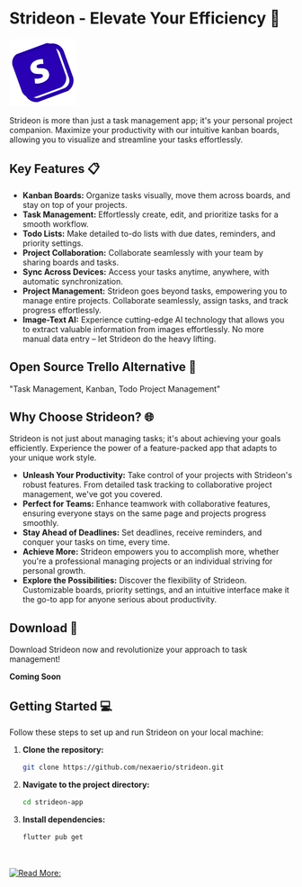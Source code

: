 # Strideon - Elevate Your Efficiency 🚀

![Strideon Logo](https://github.com/nexaerio/strideon/blob/master/logo.png)

Strideon is more than just a task management app; it's your personal project companion. Maximize your productivity with our intuitive kanban boards, allowing you to visualize and streamline your tasks effortlessly.

## Key Features 📋

- **Kanban Boards:** Organize tasks visually, move them across boards, and stay on top of your projects.
- **Task Management:** Effortlessly create, edit, and prioritize tasks for a smooth workflow.
- **Todo Lists:** Make detailed to-do lists with due dates, reminders, and priority settings.
- **Project Collaboration:** Collaborate seamlessly with your team by sharing boards and tasks.
- **Sync Across Devices:** Access your tasks anytime, anywhere, with automatic synchronization.
- **Project Management:** Strideon goes beyond tasks, empowering you to manage entire projects. Collaborate seamlessly, assign tasks, and track progress effortlessly.
- **Image-Text AI:** Experience cutting-edge AI technology that allows you to extract valuable information from images effortlessly. No more manual data entry – let Strideon do the heavy lifting.

## Open Source Trello Alternative 🎯

"Task Management, Kanban, Todo Project Management"

## Why Choose Strideon? 🌐

Strideon is not just about managing tasks; it's about achieving your goals efficiently. Experience the power of a feature-packed app that adapts to your unique work style.

- **Unleash Your Productivity:** Take control of your projects with Strideon's robust features. From detailed task tracking to collaborative project management, we've got you covered.
- **Perfect for Teams:** Enhance teamwork with collaborative features, ensuring everyone stays on the same page and projects progress smoothly.
- **Stay Ahead of Deadlines:** Set deadlines, receive reminders, and conquer your tasks on time, every time.
- **Achieve More:** Strideon empowers you to accomplish more, whether you're a professional managing projects or an individual striving for personal growth.
- **Explore the Possibilities:** Discover the flexibility of Strideon. Customizable boards, priority settings, and an intuitive interface make it the go-to app for anyone serious about productivity.

## Download 📲

Download Strideon now and revolutionize your approach to task management!

**Coming Soon**

## Getting Started 💻

Follow these steps to set up and run Strideon on your local machine:

1. **Clone the repository:**
 
   ```bash
   git clone https://github.com/nexaerio/strideon.git

2. **Navigate to the project directory:**
 
   ```bash
   cd strideon-app
   
3. **Install dependencies:**

   ```bash
   flutter pub get

 
[![Read More:](https://github.com/Medium/medium-logos/blob/master/02_Wordmark/02_White/PNG/RGB/Medium-Wordmark-White-RGB%401x.png)](https://medium.com/@nexaerio/strideon-unleashing-efficiency-in-project-and-task-management-fe265eb0d2b0)

